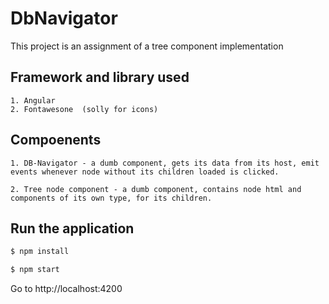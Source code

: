 # DbNavigator

This project is an assignment of a tree component implementation 

## Framework and library used
    1. Angular
    2. Fontawesone  (solly for icons)

## Compoenents
    1. DB-Navigator - a dumb component, gets its data from its host, emit events whenever node without its children loaded is clicked.  
    
    2. Tree node component - a dumb component, contains node html and components of its own type, for its children.


## Run the application

```bash
$ npm install
```

```bash
$ npm start
```

Go to http://localhost:4200

